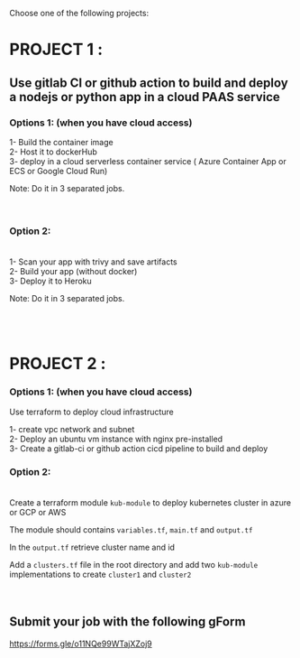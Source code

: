 Choose one of the following projects:

# PROJECT 1 : 

## Use gitlab CI or github action to build and deploy  a nodejs or python app in a cloud PAAS service

### Options 1: (when you have cloud access) <br>
1-  Build the container image<br>
2-  Host it to dockerHub<br>
3- deploy in a cloud serverless container service ( Azure Container App or ECS or Google Cloud Run)<br>

Note: Do it in 3 separated jobs.<br><br><br>


### Option 2:<br><br>
1- Scan your app with trivy and save artifacts <br>
2- Build your app (without docker)<br>
3- Deploy it to Heroku<br>

Note: Do it in 3 separated jobs.<br><br><br><br>


# PROJECT 2 : 

### Options 1: (when you have cloud access) <br>

Use terraform to deploy cloud infrastructure

1- create vpc network and  subnet<br>
2- Deploy an ubuntu vm instance with nginx pre-installed<br>
3- Create a gitlab-ci or github action cicd pipeline to build and deploy <br>


### Option 2:<br><br>

Create a terraform module ``` kub-module ``` to deploy kubernetes cluster in azure or GCP or AWS <br>

The module should contains ``` variables.tf ```, ``` main.tf ``` and ``` output.tf ``` <br>

In the ``` output.tf ``` retrieve cluster name and id <br>

Add a ``` clusters.tf ``` file in the root directory and add  two ``` kub-module ``` implementations to create ``` cluster1 ``` and ``` cluster2 ```<br><br><br>


## Submit your job with the following gForm <br>
https://forms.gle/o11NQe99WTajXZoj9
